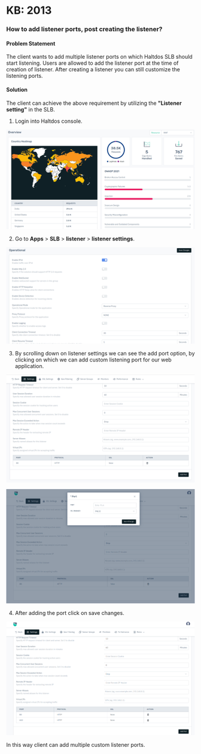 # KB: 2013

### **How to add listener ports, post creating the listener?**

#### **Problem Statement**

The client wants to add multiple listener ports on which Haltdos SLB should start listening. Users are allowed to add the listener port at the time of creation of listener. After creating a listener you can still customize the listening ports.

#### **Solution**

The client can achieve the above requirement by utilizing the **"Listener setting"** in the SLB.


1. Login into Haltdos console.

![](/img/adc/v8/kb/kb_2013_overview.png)

2. Go to **Apps** > **SLB** > **listener** > **listener settings**.

![](/img/adc/v8/kb/kb_2013_operational.png)

3. By scrolling down on listener settings we can see the add port option, by clicking on which we can add custom listening port for our web application.

![](/img/adc/v8/kb/kb_2013_port.png)

![](/img/adc/v8/kb/kb_2013_port_modal.png)

4. After adding the port click on save changes.

![](/img/adc/v8/kb/kb_2013_added_port.png)

In this way client can add multiple custom listener ports.